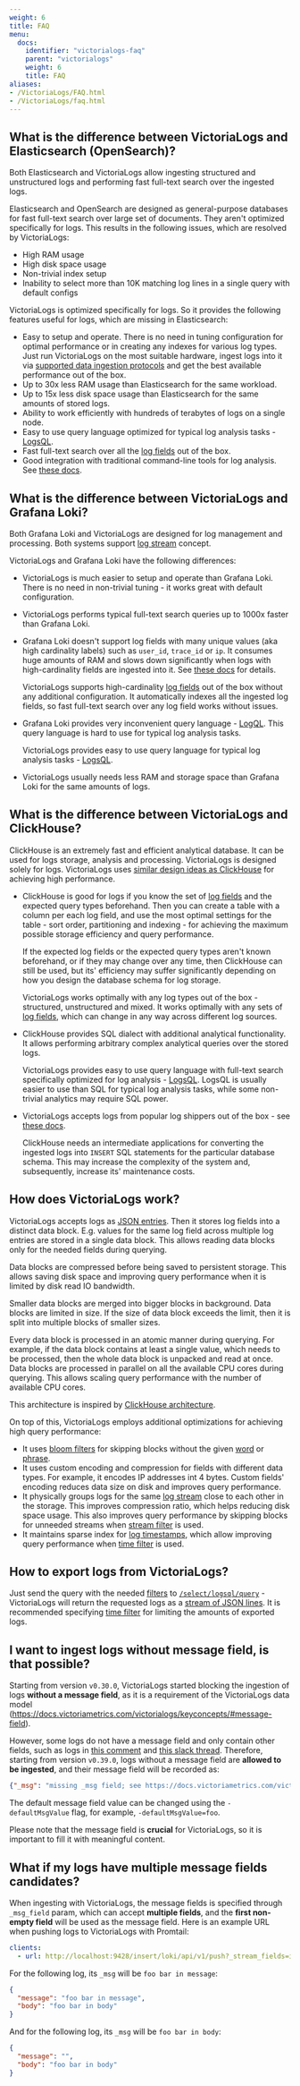 ```yaml
---
weight: 6
title: FAQ
menu:
  docs:
    identifier: "victorialogs-faq"
    parent: "victorialogs"
    weight: 6
    title: FAQ
aliases:
- /VictoriaLogs/FAQ.html
- /VictoriaLogs/faq.html
---
```

## What is the difference between VictoriaLogs and Elasticsearch (OpenSearch)?

Both Elasticsearch and VictoriaLogs allow ingesting structured and unstructured logs
and performing fast full-text search over the ingested logs.

Elasticsearch and OpenSearch are designed as general-purpose databases for fast full-text search over large set of documents.
They aren't optimized specifically for logs. This results in the following issues, which are resolved by VictoriaLogs:

- High RAM usage
- High disk space usage
- Non-trivial index setup
- Inability to select more than 10K matching log lines in a single query with default configs

VictoriaLogs is optimized specifically for logs. So it provides the following features useful for logs, which are missing in Elasticsearch:

- Easy to setup and operate. There is no need in tuning configuration for optimal performance or in creating any indexes for various log types.
  Just run VictoriaLogs on the most suitable hardware, ingest logs into it via [supported data ingestion protocols](https://docs.victoriametrics.com/victorialogs/data-ingestion/)
  and get the best available performance out of the box.
- Up to 30x less RAM usage than Elasticsearch for the same workload.
- Up to 15x less disk space usage than Elasticsearch for the same amounts of stored logs.
- Ability to work efficiently with hundreds of terabytes of logs on a single node.
- Easy to use query language optimized for typical log analysis tasks - [LogsQL](https://docs.victoriametrics.com/victorialogs/logsql/).
- Fast full-text search over all the [log fields](https://docs.victoriametrics.com/victorialogs/keyconcepts/#data-model) out of the box.
- Good integration with traditional command-line tools for log analysis. See [these docs](https://docs.victoriametrics.com/victorialogs/querying/#command-line).


## What is the difference between VictoriaLogs and Grafana Loki?

Both Grafana Loki and VictoriaLogs are designed for log management and processing.
Both systems support [log stream](https://docs.victoriametrics.com/victorialogs/keyconcepts/#stream-fields) concept.

VictoriaLogs and Grafana Loki have the following differences:

- VictoriaLogs is much easier to setup and operate than Grafana Loki. There is no need in non-trivial tuning -
  it works great with default configuration.

- VictoriaLogs performs typical full-text search queries up to 1000x faster than Grafana Loki.

- Grafana Loki doesn't support log fields with many unique values (aka high cardinality labels) such as `user_id`, `trace_id` or `ip`.
  It consumes huge amounts of RAM and slows down significantly when logs with high-cardinality fields are ingested into it.
  See [these docs](https://grafana.com/docs/loki/latest/best-practices/) for details.

  VictoriaLogs supports high-cardinality [log fields](https://docs.victoriametrics.com/victorialogs/keyconcepts/#data-model)
  out of the box without any additional configuration. It automatically indexes all the ingested log fields,
  so fast full-text search over any log field works without issues.

- Grafana Loki provides very inconvenient query language - [LogQL](https://grafana.com/docs/loki/latest/logql/).
  This query language is hard to use for typical log analysis tasks.

  VictoriaLogs provides easy to use query language for typical log analysis tasks - [LogsQL](https://docs.victoriametrics.com/victorialogs/logsql/).

- VictoriaLogs usually needs less RAM and storage space than Grafana Loki for the same amounts of logs.


## What is the difference between VictoriaLogs and ClickHouse?

ClickHouse is an extremely fast and efficient analytical database. It can be used for logs storage, analysis and processing.
VictoriaLogs is designed solely for logs. VictoriaLogs uses [similar design ideas as ClickHouse](#how-does-victorialogs-work) for achieving high performance.

- ClickHouse is good for logs if you know the set of [log fields](https://docs.victoriametrics.com/victorialogs/keyconcepts/#data-model)
  and the expected query types beforehand. Then you can create a table with a column per each log field, and use the most optimal settings for the table -
  sort order, partitioning and indexing - for achieving the maximum possible storage efficiency and query performance.

  If the expected log fields or the expected query types aren't known beforehand, or if they may change over any time,
  then ClickHouse can still be used, but its' efficiency may suffer significantly depending on how you design the database schema for log storage.

  VictoriaLogs works optimally with any log types out of the box - structured, unstructured and mixed.
  It works optimally with any sets of [log fields](https://docs.victoriametrics.com/victorialogs/keyconcepts/#data-model),
  which can change in any way across different log sources.

- ClickHouse provides SQL dialect with additional analytical functionality. It allows performing arbitrary complex analytical queries
  over the stored logs.

  VictoriaLogs provides easy to use query language with full-text search specifically optimized
  for log analysis - [LogsQL](https://docs.victoriametrics.com/victorialogs/logsql/).
  LogsQL is usually easier to use than SQL for typical log analysis tasks, while some
  non-trivial analytics may require SQL power.

- VictoriaLogs accepts logs from popular log shippers out of the box - see [these docs](https://docs.victoriametrics.com/victorialogs/data-ingestion/).

  ClickHouse needs an intermediate applications for converting the ingested logs into `INSERT` SQL statements for the particular database schema.
  This may increase the complexity of the system and, subsequently, increase its' maintenance costs.


## How does VictoriaLogs work?

VictoriaLogs accepts logs as [JSON entries](https://docs.victoriametrics.com/victorialogs/keyconcepts/#data-model).
Then it stores log fields into a distinct data block. E.g. values for the same log field across multiple log entries
are stored in a single data block. This allows reading data blocks only for the needed fields during querying.

Data blocks are compressed before being saved to persistent storage. This allows saving disk space and improving query performance
when it is limited by disk read IO bandwidth.

Smaller data blocks are merged into bigger blocks in background. Data blocks are limited in size. If the size of data block exceeds the limit,
then it is split into multiple blocks of smaller sizes.

Every data block is processed in an atomic manner during querying. For example, if the data block contains at least a single value,
which needs to be processed, then the whole data block is unpacked and read at once. Data blocks are processed in parallel
on all the available CPU cores during querying. This allows scaling query performance with the number of available CPU cores.

This architecture is inspired by [ClickHouse architecture](https://clickhouse.com/docs/en/development/architecture).

On top of this, VictoriaLogs employs additional optimizations for achieving high query performance:

- It uses [bloom filters](https://en.wikipedia.org/wiki/Bloom_filter) for skipping blocks without the given
  [word](https://docs.victoriametrics.com/victorialogs/logsql/#word-filter) or [phrase](https://docs.victoriametrics.com/victorialogs/logsql/#phrase-filter).
- It uses custom encoding and compression for fields with different data types.
  For example, it encodes IP addresses int 4 bytes. Custom fields' encoding reduces data size on disk and improves query performance.
- It physically groups logs for the same [log stream](https://docs.victoriametrics.com/victorialogs/keyconcepts/#stream-fields)
  close to each other in the storage. This improves compression ratio, which helps reducing disk space usage. This also improves query performance
  by skipping blocks for unneeded streams when [stream filter](https://docs.victoriametrics.com/victorialogs/logsql/#stream-filter) is used.
- It maintains sparse index for [log timestamps](https://docs.victoriametrics.com/victorialogs/keyconcepts/#time-field),
  which allow improving query performance when [time filter](https://docs.victoriametrics.com/victorialogs/logsql/#time-filter) is used.

## How to export logs from VictoriaLogs?

Just send the query with the needed [filters](https://docs.victoriametrics.com/victorialogs/logsql/#filters)
to [`/select/logsql/query`](https://docs.victoriametrics.com/victorialogs/querying/#querying-logs) - VictoriaLogs will return
the requested logs as a [stream of JSON lines](https://jsonlines.org/). It is recommended specifying [time filter](https://docs.victoriametrics.com/victorialogs/logsql/#time-filter)
for limiting the amounts of exported logs.

## I want to ingest logs without message field, is that possible?

Starting from version `v0.30.0`, VictoriaLogs started blocking the ingestion of logs **without a message field**, as it is a requirement of the VictoriaLogs data model (https://docs.victoriametrics.com/victorialogs/keyconcepts/#message-field). 

However, some logs do not have a message field and only contain other fields, such as logs in [this comment](https://github.com/VictoriaMetrics/VictoriaMetrics/pull/7056#issuecomment-2434189718) and [this slack thread](https://victoriametrics.slack.com/archives/C05UNTPAEDN/p1730982146818249). Therefore, starting from version `v0.39.0`, logs without a message field are **allowed to be ingested**, 
and their message field will be recorded as: 
```json
{"_msg": "missing _msg field; see https://docs.victoriametrics.com/victorialogs/keyconcepts/#message-field"}
```

The default message field value can be changed using the `-defaultMsgValue` flag, for example, `-defaultMsgValue=foo`.

Please note that the message field is **crucial** for VictoriaLogs, so it is important to fill it with meaningful content.

## What if my logs have multiple message fields candidates?

When ingesting with VictoriaLogs, the message fields is specified through `_msg_field` param, which can accept **multiple fields**, and the **first non-empty field** will be used as the message field. 
Here is an example URL when pushing logs to VictoriaLogs with Promtail:
```yaml
clients:
  - url: http://localhost:9428/insert/loki/api/v1/push?_stream_fields=instance,job,host,app&_msg=message,body
```

For the following log, its `_msg` will be `foo bar in message`:
```json
{
  "message": "foo bar in message",
  "body": "foo bar in body"
}
```

And for the following log, its `_msg` will be `foo bar in body`:
```json
{
  "message": "",
  "body": "foo bar in body"
}
```